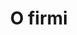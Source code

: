 ---
title: "O firmi"
description: "this is meta description"
draft: false
bg_image: "images/featue-bg.jpg"
---